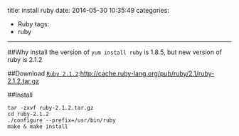 title: install ruby
date: 2014-05-30 10:35:49
categories:
- Ruby
tags: 
- ruby
---

##Why install 
the version of `yum install ruby` is 1.8.5, but new version of ruby is 2.1.2

##Download
[`Ruby 2.1.2`](http://cache.ruby-lang.org/pub/ruby/2.1/ruby-2.1.2.tar.gz "Download Ruby 2.1.2"):http://cache.ruby-lang.org/pub/ruby/2.1/ruby-2.1.2.tar.gz

##Install

```
tar -zxvf ruby-2.1.2.tar.gz
cd ruby-2.1.2
./configure --prefix=/usr/bin/ruby
make & make install
```

